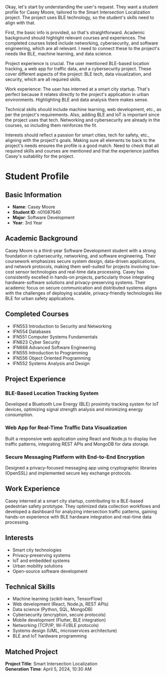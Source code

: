 <think>
Okay, let's start by understanding the user's request. They want a student profile for Casey Moore, tailored to the Smart Intersection Localization project. The project uses BLE technology, so the student's skills need to align with that.

First, the basic info is provided, so that's straightforward. Academic background should highlight relevant courses and experiences. The completed courses listed include networking, cybersecurity, and software engineering, which are all relevant. I need to connect these to the project's needs like BLE, machine learning, and data science.

Project experience is crucial. The user mentioned BLE-based location tracking, a web app for traffic data, and a cybersecurity project. These cover different aspects of the project: BLE tech, data visualization, and security, which are all required skills.

Work experience: The user has interned at a smart city startup. That's perfect because it relates directly to the project's application in urban environments. Highlighting BLE and data analysis there makes sense.

Technical skills should include machine learning, web development, etc., as per the project's requirements. Also, adding BLE and IoT is important since the project uses that tech. Networking and cybersecurity are already in the courses, so including them reinforces the fit.

Interests should reflect a passion for smart cities, tech for safety, etc., aligning with the project's goals. Making sure all elements tie back to the project's needs ensures the profile is a good match. Need to check that all required skills and courses are mentioned and that the experience justifies Casey's suitability for the project.
</think>

# Student Profile  

## Basic Information  
- **Name**: Casey Moore  
- **Student ID**: n01087640  
- **Major**: Software Development  
- **Year**: 3rd Year  

## Academic Background  
Casey Moore is a third-year Software Development student with a strong foundation in cybersecurity, networking, and software engineering. Their coursework emphasizes secure system design, data-driven applications, and network protocols, making them well-suited for projects involving low-cost sensor technologies and real-time data processing. Casey has consistently excelled in hands-on projects, particularly those integrating hardware-software solutions and privacy-preserving systems. Their academic focus on secure communication and distributed systems aligns with the challenges of deploying scalable, privacy-friendly technologies like BLE for urban safety applications.  

## Completed Courses  
- IFN553 Introduction to Security and Networking  
- IFN554 Databases  
- IFN551 Computer Systems Fundamentals  
- IFN623 Cyber Security  
- IFN668 Advanced Software Engineering  
- IFN555 Introduction to Programming  
- IFN556 Object Oriented Programming  
- IFN552 Systems Analysis and Design  

## Project Experience  
### BLE-Based Location Tracking System  
Developed a Bluetooth Low Energy (BLE) proximity tracking system for IoT devices, optimizing signal strength analysis and minimizing energy consumption.  

### Web App for Real-Time Traffic Data Visualization  
Built a responsive web application using React and Node.js to display live traffic patterns, integrating REST APIs and MongoDB for data storage.  

### Secure Messaging Platform with End-to-End Encryption  
Designed a privacy-focused messaging app using cryptographic libraries (OpenSSL) and implemented secure key exchange protocols.  

## Work Experience  
Casey interned at a smart city startup, contributing to a BLE-based pedestrian safety prototype. They optimized data collection workflows and developed a dashboard for analyzing intersection traffic patterns, gaining hands-on experience with BLE hardware integration and real-time data processing.  

## Interests  
- Smart city technologies  
- Privacy-preserving systems  
- IoT and embedded systems  
- Urban mobility solutions  
- Open-source software development  

## Technical Skills  
- Machine learning (scikit-learn, TensorFlow)  
- Web development (React, Node.js, REST APIs)  
- Data science (Python, SQL, MongoDB)  
- Cybersecurity (encryption, secure protocols)  
- Mobile development (Flutter, BLE integration)  
- Networking (TCP/IP, Wi-Fi/BLE protocols)  
- Systems design (UML, microservices architecture)  
- BLE and IoT hardware programming  

## Matched Project  
**Project Title**: Smart Intersection Localization  
**Generation Time**: April 5, 2024, 10:30 AM
